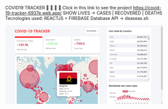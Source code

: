 COVID19 TRACKER :rocket: :rocket: :rocket:
:rocket: Click in this link to see the project https://covid-19-tracker-6937e.web.app/
SHOW LIVES -> CASES | RECOVERED | DEATHS
Tecnologies used: REACTJS + FIREBASE
Database API -> deaseas.sh

![IT IS AN IMAGE](https://github.com/NzolaKiampava/Covid19-Tracker/blob/main/covid19tracker.png) 
